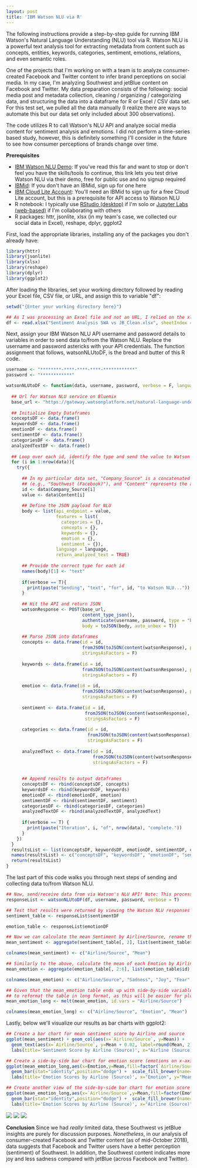 ```yaml
---
layout: post
title: 'IBM Watson NLU via R'
---
```

The following instructions provide a step-by-step guide for running IBM Watson's Natural Language Understanding (NLU) tool via R. Watson NLU is a powerful text analysis tool for extracting metadata from content such as concepts, entities, keywords, categories, sentiment, emotions, relations, and even semantic roles.

One of the projects that I'm working on with a team is to analyze consumer-created Facebook and Twitter content to infer brand perceptions on social media. In my case, I'm analyzing Southwest and jetBlue content on Facebook and Twitter. My data preparation consists of the following: social media post and metadata collection, cleaning / organizing / categorizing data, and structuring the data into a dataframe for R or Excel / CSV data set. For this test set, we pulled all the data manually (I realize there are ways to automate this but our data set only included about 300 observations).

The code utilizes R to call Watson's NLU API and analyze social media content for sentiment analysis and emotions. I did not perform a time-series based study, however, this is definitely something I'll consider in the future to see how consumer perceptions of brands change over time. 

**Prerequisites**
* [IBM Watson NLU Demo](https://natural-language-understanding-demo.ng.bluemix.net): If you've read this far and want to stop or don't feel you have the skills/tools to continue, this link lets you test drive Watson NLU via their demo, free for public use and no signup required
* [IBMid](https://myibm.ibm.com): If you don't have an IBMid, sign up for one here
* [IBM Cloud Lite Account](https://www.ibm.com/cloud/lite-account): You'll need an IBMid to sign up for a free Cloud Lite account, but this is a prerequisite for API access to Watson NLU
* R notebook: I typically use [RStudio (desktop)](https://www.rstudio.com/) if I'm solo or [Jupyter Labs (web-based)](https://blog.jupyter.org/jupyterlab-is-ready-for-users-5a6f039b8906) if I'm collaborating with others
* R packages: httr, jsonlite, xlsx (in my team's case, we collected our social data in Excel), reshape, dplyr, ggplot2

First, load the appropriate libraries, installing any of the packages you don't already have:


```R
library(httr)
library(jsonlite)
library(xlsx)
library(reshape)
library(dplyr)
library(ggplot2)
```

After loading the libraries, set your working directory followed by reading your Excel file, CSV file, or URL, and assign this to variable "df":


```R
setwd("{Enter your working directory here}")

## As I was processing an Excel file and not an URL, I relied on the xlsx package to read the first sheet of my Excel file, acknowledging that my top row has header names.
df <- read.xlsx("Sentiment Analysis SWA vs JB_Clean.xlsx", sheetIndex = 1, header = TRUE, colClasses = NA)
```

Next, assign your IBM Watson NLU API username and password details to variables in order to send data to/from the Watson NLU. Replace the username and password astericks with your API credentials. The function assignment that follows, watsonNLUtoDF, is the bread and butter of this R code.


```R
username <- "********-****-****-****-************"
password <- "************"

watsonNLUtoDF <- function(data, username, password, verbose = F, language = 'en') {
  
  ## Url for Watson NLU service on Bluemix
  base_url <- "https://gateway.watsonplatform.net/natural-language-understanding/api/v1/analyze?version=2018-03-16"
  
  ## Initialize Empty Dataframes
  conceptsDF <- data.frame()
  keywordsDF <- data.frame()
  emotionDF <- data.frame()
  sentimentDF <- data.frame()
  categoriesDF <- data.frame()
  analyzedTextDF <- data.frame()
  
  ## Loop over each id, identify the type and send the value to Watson
  for (i in 1:nrow(data)){
    try({
      
      ## In my particular data set, "Company_Source" is a concatenated field of Company and social media Source
      ## (e.g., "Southwest (Facebook)"), and "Content" represents the actual Facebook post or Tweet
      id <- data$Company_Source[i]
      value <- data$Content[i]
      
      ## Define the JSON payload for NLU
      body <- list(api_endpoint = value, 
                   features = list(
                     categories = {},
                     concepts = {},
                     keywords = {},
                     emotion = {},
                     sentiment = {}),
                   language = language,
                   return_analyzed_text = TRUE)
      
      ## Provide the correct type for each id
      names(body)[1] <- "text"
      
      if(verbose == T){
        print(paste("Sending", "text", "for", id, "to Watson NLU..."))
      }
      
      ## Hit the API and return JSON
      watsonResponse <- POST(base_url,
                             content_type_json(),
                             authenticate(username, password, type = "basic"),
                             body = toJSON(body, auto_unbox = T)) 
      
      ## Parse JSON into dataframes
      concepts <- data.frame(id = id, 
                             fromJSON(toJSON(content(watsonResponse), pretty = T), flatten = T)$concepts,
                             stringsAsFactors = F)
      
      keywords <- data.frame(id = id, 
                             fromJSON(toJSON(content(watsonResponse), pretty = T), flatten = T)$keywords,
                             stringsAsFactors = F)
      
      emotion <- data.frame(id = id, 
                             fromJSON(toJSON(content(watsonResponse), pretty = T), flatten = T)$emotion,
                             stringsAsFactors = F)
      
      sentiment <- data.frame(id = id, 
                              fromJSON(toJSON(content(watsonResponse), pretty = T), flatten = T)$sentiment,
                              stringsAsFactors = F)
      
      categories <- data.frame(id = id,
                               fromJSON(toJSON(content(watsonResponse), pretty = T), flatten = T)$categories,
                               stringsAsFactors = F)
      
      analyzedText <- data.frame(id = id,
                                 fromJSON(toJSON(content(watsonResponse), pretty = T), flatten = T)$analyzed_text,
                                 stringsAsFactors = F)
      
      
      ## Append results to output dataframes
      conceptsDF <- rbind(conceptsDF, concepts)
      keywordsDF <- rbind(keywordsDF, keywords)
      emotionDF <- rbind(emotionDF, emotion)
      sentimentDF <- rbind(sentimentDF, sentiment)
      categoriesDF <- rbind(categoriesDF, categories)
      analyzedTextDF <- rbind(analyzedTextDF, analyzedText)
      
      if(verbose == T) {
        print(paste("Iteration", i, "of", nrow(data), "complete."))
      }
    })
  }
  resultsList <- list(conceptsDF, keywordsDF, emotionDF, sentimentDF, categoriesDF, analyzedTextDF, watsonResponse)
  names(resultsList) <- c("conceptsDF", "keywordsDF", "emotionDF", "sentimentDF", "categoriesDF", "analyzedTextDF", "response")
  return(resultsList)
}
```

The last part of this code walks you through next steps of sending and collecting data to/from Watson NLU.


```R
## Now, send/receive data from via Watson's NLU API! Note: This process is SLOW... Large data sets may take hours to process.
responseList <- watsonNLUtoDF(df, username, password, verbose = T)

## Test that results were returned by viewing the Watson NLU responses you need. In my case, I mainly care about sentiment and emotions.
sentiment_table <- responseList$sentimentDF

emotion_table <- responseList$emotionDF

## Now we can calculate the mean Sentiment by Airline/Source, rename the columns, and plot using the ggplot2 package
mean_sentiment <- aggregate(sentiment_table[, 2], list(sentiment_table$id), mean)

colnames(mean_sentiment) <- c("Airline/Source", "Mean")

## Similarly to the above, calculate the mean of each Emotion by Airline/Source, and rename the columns
mean_emotion <- aggregate(emotion_table[, 2:6], list(emotion_table$id), mean)

colnames(mean_emotion) <- c("Airline/Source", "Sadness", "Joy", "Fear", "Disgust", "Anger")

## Given that the mean_emotion table ends up with side-by-side variables, we'll use the Reshape package
## to reformat the table in long format, as this will be easier for plotting with ggplot2
mean_emotion_long <- melt(mean_emotion, id.vars = "Airline/Source")

colnames(mean_emotion_long) <- c("Airline/Source", "Emotion", "Mean")
```

Lastly, below we'll visualize our results as bar charts with ggplot2: 


```R
## Create a bar chart for mean sentiment score by Airline and source
ggplot(mean_sentiment) + geom_col(aes(x=`Airline/Source`, y=Mean)) +
  geom_text(aes(x=`Airline/Source`, y=Mean + 0.02, label=round(Mean, 2))) +
  labs(title='Sentiment Score by Airline (Source)', x="Airline (Source)", y="Mean")

## Create a side-by-side bar chart for emotion score (emotions on x-axis)
ggplot(mean_emotion_long,aes(x=Emotion,y=Mean,fill=factor(`Airline/Source`))) +
  geom_bar(stat="identity",position="dodge") +  scale_fill_brewer(name="Airline (Source)") +
  labs(title='Emotion Scores by Airline (Source)', x="Emotion", y="Mean")

## Create another view of the side-by-side bar chart for emotion score (this time, airline/source on x-axis)
ggplot(mean_emotion_long,aes(x=`Airline/Source`,y=Mean,fill=factor(Emotion))) +
  geom_bar(stat="identity",position="dodge") +  scale_fill_brewer(name="Emotion") +
  labs(title='Emotion Scores by Airline (Source)', x="Airline (Source)", y="Mean")
```
![](https://raw.githubusercontent.com/JavOrraca/Home/gh-pages/assets/img/projects/proj-3/SentimentSummary.jpeg)
![](https://raw.githubusercontent.com/JavOrraca/Home/gh-pages/assets/img/projects/proj-3/EmotionSummary1.jpeg)
![](https://raw.githubusercontent.com/JavOrraca/Home/gh-pages/assets/img/projects/proj-3/EmotionSummary2.jpeg)

**Conclusion**
Since we had _really_ limited data, these Southwest vs jetBlue insights are purely for discussion purposes. _Nonetheless_, in our analysis of consumer-created Facebook and Twitter content (as of mid-October 2018), data suggests that Facebook and Twitter users have a better perception (sentiment) of Southwest. In addition, the Southwest content indicates more joy and less sadness compared with jetBlue (across Facebook and Twitter).
